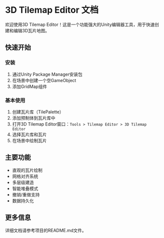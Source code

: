 # 3D Tilemap Editor 文档

欢迎使用3D Tilemap Editor！这是一个功能强大的Unity编辑器工具，用于快速创建和编辑3D瓦片地图。

## 快速开始

### 安装
1. 通过Unity Package Manager安装包
2. 在场景中创建一个空GameObject
3. 添加GridMap组件

### 基本使用
1. 创建瓦片库（TilePalette）
2. 添加预制体到瓦片库中
3. 打开3D Tilemap Editor窗口：`Tools > Tilemap Editor > 3D Tilemap Editor`
4. 选择瓦片库和瓦片
5. 在场景中绘制瓦片

## 主要功能

- 直观的瓦片绘制
- 网格对齐系统
- 多层级建造
- 智能堆叠模式
- 撤销/重做支持
- 数据持久化

## 更多信息

详细文档请参考项目的README.md文件。